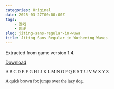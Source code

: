 ```yaml
---
categories: Original
date: 2025-03-27T00:00:00Z
tags:
    - 游戏
    - 鸣潮
slug: jiting-sans-regular-in-wuwa
title: Jiting Sans Regular in Wuthering Waves
---
```


Extracted from game version 1.4.

[Download](Jitingsans.otf)

<style>
    @font-face {
        font-family: 'Jiting Regular';
        src: url('Jitingsans.otf') format('opentype');
        font-weight: normal;
        font-style: normal;
    }

    .jiting {
        font-family: 'Jiting Regular';
    }
</style>

<p class="jiting">A B C D E F G H I J K L M N O P Q R S T U V W X Y Z</p>

<p class="jiting">A quick brown fox jumps over the lazy dog.</p>
